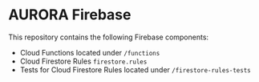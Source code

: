 # AURORA Firebase

This repository contains the following Firebase components:

- Cloud Functions located under `/functions`
- Cloud Firestore Rules `firestore.rules`
- Tests for Cloud Firestore Rules located under `/firestore-rules-tests`